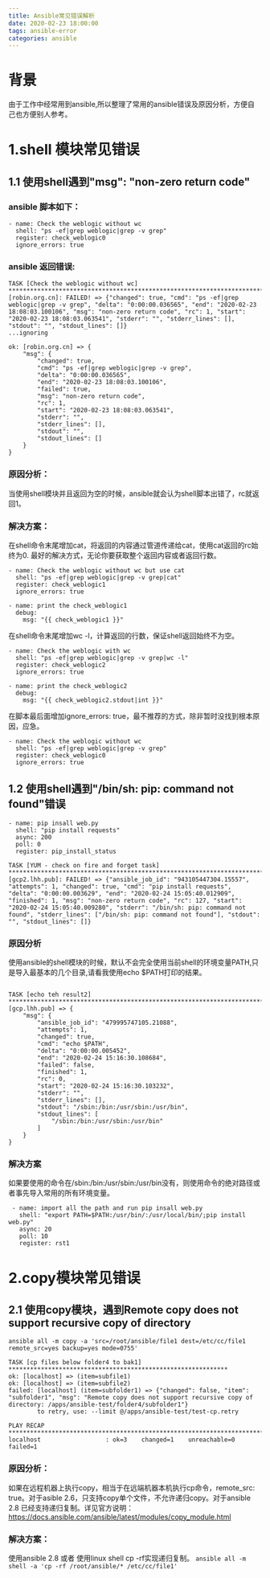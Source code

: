 ```yaml
---
title: Ansible常见错误解析
date: 2020-02-23 18:00:00
tags: ansible-error
categories: ansible
---
```


# 背景
由于工作中经常用到ansible,所以整理了常用的ansible错误及原因分析，方便自己也方便别人参考。

<!--more-->

# 1.shell 模块常见错误
## 1.1 使用shell遇到"msg": "non-zero return code"
### ansible 脚本如下：
```
- name: Check the weblogic without wc
  shell: "ps -ef|grep weblogic|grep -v grep"
  register: check_weblogic0
  ignore_errors: true
```

### ansible 返回错误:
```
TASK [Check the weblogic without wc] *********************************************************************************************************************************************************************************************************fatal: [robin.org.cn]: FAILED! => {"changed": true, "cmd": "ps -ef|grep weblogic|grep -v grep", "delta": "0:00:00.036565", "end": "2020-02-23 18:08:03.100106", "msg": "non-zero return code", "rc": 1, "start": "2020-02-23 18:08:03.063541", "stderr": "", "stderr_lines": [], "stdout": "", "stdout_lines": []}
...ignoring

ok: [robin.org.cn] => {
    "msg": {
        "changed": true,
        "cmd": "ps -ef|grep weblogic|grep -v grep",
        "delta": "0:00:00.036565",
        "end": "2020-02-23 18:08:03.100106",
        "failed": true,
        "msg": "non-zero return code",
        "rc": 1,
        "start": "2020-02-23 18:08:03.063541",
        "stderr": "",
        "stderr_lines": [],
        "stdout": "",
        "stdout_lines": []
    }
}
```

### 原因分析：
当使用shell模块并且返回为空的时候，ansible就会认为shell脚本出错了，rc就返回1。

### 解决方案：
在shell命令末尾增加cat，将返回的内容通过管道传递给cat，使用cat返回的rc始终为0. 最好的解决方式，无论你要获取整个返回内容或者返回行数。
```
- name: Check the weblogic without wc but use cat
  shell: "ps -ef|grep weblogic|grep -v grep|cat"
  register: check_weblogic1
  ignore_errors: true

- name: print the check_weblogic1
  debug:
    msg: "{{ check_weblogic1 }}"
```

在shell命令末尾增加wc -l，计算返回的行数，保证shell返回始终不为空。
```
- name: Check the weblogic with wc
  shell: "ps -ef|grep weblogic|grep -v grep|wc -l"
  register: check_weblogic2
  ignore_errors: true

- name: print the check_weblogic2
  debug:
    msg: "{{ check_weblogic2.stdout|int }}"
```

在脚本最后面增加ignore_errors: true，最不推荐的方式，除非暂时没找到根本原因，应急。
```
- name: Check the weblogic without wc
  shell: "ps -ef|grep weblogic|grep -v grep"
  register: check_weblogic0
  ignore_errors: true
```

## 1.2 使用shell遇到"/bin/sh: pip: command not found"错误

```
- name: pip insall web.py
  shell: "pip install requests"
  async: 200
  poll: 0
  register: pip_install_status
```

```
TASK [YUM - check on fire and forget task] ***************************************************************************************************************************************************************************************************fatal: [gcp2.lhh.pub]: FAILED! => {"ansible_job_id": "943105447304.15557", "attempts": 1, "changed": true, "cmd": "pip install requests", "delta": "0:00:00.003629", "end": "2020-02-24 15:05:40.012909", "finished": 1, "msg": "non-zero return code", "rc": 127, "start": "2020-02-24 15:05:40.009280", "stderr": "/bin/sh: pip: command not found", "stderr_lines": ["/bin/sh: pip: command not found"], "stdout": "", "stdout_lines": []}
```
### 原因分析
使用ansible的shell模块的时候，默认不会完全使用当前shell的环境变量PATH,只是导入最基本的几个目录,请看我使用echo $PATH打印的结果。
```

TASK [echo teh result2] **********************************************************************************************************************************************************************************************************************ok: [gcp.lhh.pub] => {
    "msg": {
        "ansible_job_id": "479995747105.21088",
        "attempts": 1,
        "changed": true,
        "cmd": "echo $PATH",
        "delta": "0:00:00.005452",
        "end": "2020-02-24 15:16:30.108684",
        "failed": false,
        "finished": 1,
        "rc": 0,
        "start": "2020-02-24 15:16:30.103232",
        "stderr": "",
        "stderr_lines": [],
        "stdout": "/sbin:/bin:/usr/sbin:/usr/bin",
        "stdout_lines": [
            "/sbin:/bin:/usr/sbin:/usr/bin"
        ]
    }
}
```
### 解决方案
如果要使用的命令在/sbin:/bin:/usr/sbin:/usr/bin没有，则使用命令的绝对路径或者事先导入常用的所有环境变量。
```
 - name: import all the path and run pip insall web.py
   shell: "export PATH=$PATH:/usr/bin/:/usr/local/bin/;pip install web.py"
   async: 20
   poll: 10
   register: rst1
```


# 2.copy模块常见错误
## 2.1 使用copy模块，遇到Remote copy does not support recursive copy of directory
`ansible all -m copy -a 'src=/root/ansible/file1 dest=/etc/cc/file1 remote_src=yes backup=yes mode=0755'`

```
TASK [cp files below folder4 to bak1] *************************************************************
ok: [localhost] => (item=subfile1)
ok: [localhost] => (item=subfile2)
failed: [localhost] (item=subfolder1) => {"changed": false, "item": "subfolder1", "msg": "Remote copy does not support recursive copy of directory: /apps/ansible-test/folder4/subfolder1"}
        to retry, use: --limit @/apps/ansible-test/test-cp.retry

PLAY RECAP ****************************************************************************************
localhost                  : ok=3    changed=1    unreachable=0    failed=1

```

### 原因分析：
如果在远程机器上执行copy，相当于在远端机器本机执行cp命令，remote_src: true。对于asible 2.6，只支持copy单个文件，不允许递归copy。对于ansible 2.8 已经支持递归复制。详见官方说明：https://docs.ansible.com/ansible/latest/modules/copy_module.html

### 解决方案：
使用ansible 2.8 或者 使用linux shell cp -rf实现递归复制。
`ansible all -m shell -a 'cp -rf /root/ansible/* /etc/cc/file1'`